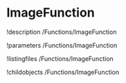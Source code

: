 <!-- MOOSE Documentation Stub: Remove this when content is added. -->

# ImageFunction
!description /Functions/ImageFunction

!parameters /Functions/ImageFunction

!listingfiles /Functions/ImageFunction

!childobjects /Functions/ImageFunction
